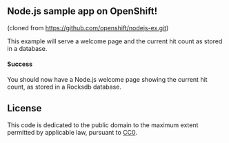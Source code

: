 Node.js sample app on OpenShift! 
-----------------
(cloned from https://github.com/openshift/nodejs-ex.git)

This example will serve a welcome page and the current hit count as stored in a database.

#### Success

You should now have a Node.js welcome page showing the current hit count, as stored in a Rocksdb database.

## License

This code is dedicated to the public domain to the maximum extent permitted by applicable law, pursuant to [CC0](http://creativecommons.org/publicdomain/zero/1.0/).

